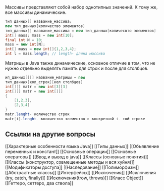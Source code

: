 Массивы представляют собой набор однотипных значений. К тому же, все массивы динамические.

```java
тип данных[] название_массива;
new тип_данных[количество элементов]
тип_данных[] название_массива = new тип_данных[количесвто элементов]
int[] mass; mass = new int[10];
final int N = 10;
mass = new int[N];
int[] mass = new int[]{1,2,3,4};
int l = mass.length; // length- длина массива
```


Матрицы в Java также динамические, основное отличие в том, что не нужно отдельно выделять память для строк и после для столбцов.
```java
ип_данных[][] название_матрицы = new
тип_данных[кол_строк][кол столбцов]
int[][] matr = new int[3][3]
int[][] matr = new int[][]
{
	[1,2,3],
	[2,3,4] 
}
matr.lenght- количество строк
matr[i].lenght- количество элементов в конкретной i- той строке
```

## Ссылки на другие вопросы

[[Характерные особенности языка Java]]
[[Типы данных]]
[[Объявление переменных и констант]]
[[Основные операции]]
[[Основные операторы]]
[[Ввод и вывод в java]]
[[Классы (основные понятия)]]
[[Классы (конструктор, совмещенные методы и вся хуйня)]]
[[Модификаторы доступа]]
[[Наследование]]
[[Полиморфизм]]
[[Абстрактные классы]]
[[Интерфейсы]]
[[Исключения]]
[[Исключения (try, catch, finally)]]
[[Исключения(trow, throws)]]
[[Класс Object]]
[[Геттеро, сеттеро, два ствола]]